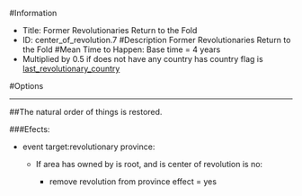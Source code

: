 #Information
 - Title: Former Revolutionaries Return to the Fold
 - ID: center_of_revolution.7
#Description
Former Revolutionaries Return to the Fold
#Mean Time to Happen:
Base time = 4 years
 - Multiplied by 0.5 if does not have any country has country flag is [last_revolutionary_country](../flags/last_revolutionary_country.md)

#Options

___
##The natural order of things is restored.

###Efects:<ul><li>event target:revolutionary province:</li><ul><li>If area has owned by is root, and  is center of revolution is no:</li><ul><li>remove revolution from province effect = yes</li></ul></ul></ul>

